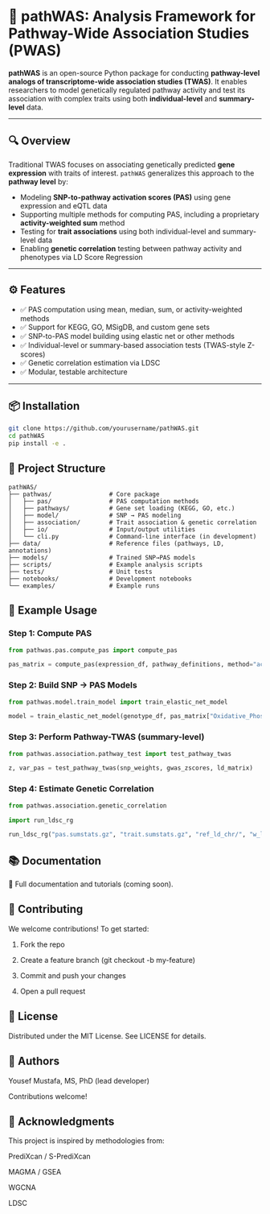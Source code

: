 # 🧬 pathWAS: Analysis Framework for Pathway-Wide Association Studies (PWAS)

**pathWAS** is an open-source Python package for conducting **pathway-level analogs of transcriptome-wide association studies (TWAS)**. It enables researchers to model genetically regulated pathway activity and test its association with complex traits using both **individual-level** and **summary-level** data.

---

## 🔍 Overview

Traditional TWAS focuses on associating genetically predicted **gene expression** with traits of interest. `pathWAS` generalizes this approach to the **pathway level** by:

- Modeling **SNP-to-pathway activation scores (PAS)** using gene expression and eQTL data
- Supporting multiple methods for computing PAS, including a proprietary **activity-weighted sum** method
- Testing for **trait associations** using both individual-level and summary-level data
- Enabling **genetic correlation** testing between pathway activity and phenotypes via LD Score Regression

---

## ⚙️ Features

- ✅ PAS computation using mean, median, sum, or activity-weighted methods  
- ✅ Support for KEGG, GO, MSigDB, and custom gene sets  
- ✅ SNP-to-PAS model building using elastic net or other methods  
- ✅ Individual-level or summary-based association tests (TWAS-style Z-scores)  
- ✅ Genetic correlation estimation via LDSC  
- ✅ Modular, testable architecture  

---

## 📦 Installation

```bash
git clone https://github.com/yourusername/pathWAS.git
cd pathWAS
pip install -e .
```

## 📁 Project Structure

```text
pathWAS/
├── pathwas/                # Core package
│   ├── pas/                # PAS computation methods
│   ├── pathways/           # Gene set loading (KEGG, GO, etc.)
│   ├── model/              # SNP → PAS modeling
│   ├── association/        # Trait association & genetic correlation
│   ├── io/                 # Input/output utilities
│   └── cli.py              # Command-line interface (in development)
├── data/                   # Reference files (pathways, LD, annotations)
├── models/                 # Trained SNP→PAS models
├── scripts/                # Example analysis scripts
├── tests/                  # Unit tests
├── notebooks/              # Development notebooks
└── examples/               # Example runs
```

## 🧪 Example Usage

### Step 1: Compute PAS

```python  
from pathwas.pas.compute_pas import compute_pas

pas_matrix = compute_pas(expression_df, pathway_definitions, method="activity_weighted")
```

### Step 2: Build SNP → PAS Models

```python  
from pathwas.model.train_model import train_elastic_net_model

model = train_elastic_net_model(genotype_df, pas_matrix["Oxidative_Phosphorylation"])
```

### Step 3: Perform Pathway-TWAS (summary-level)

```python  
from pathwas.association.pathway_test import test_pathway_twas

z, var_pas = test_pathway_twas(snp_weights, gwas_zscores, ld_matrix)
```

### Step 4: Estimate Genetic Correlation

```python  
from pathwas.association.genetic_correlation 

import run_ldsc_rg

run_ldsc_rg("pas.sumstats.gz", "trait.sumstats.gz", "ref_ld_chr/", "w_ld_chr/", "output/pathway_trait_rg")
``` 

## 📚 Documentation

📖 Full documentation and tutorials (coming soon).

## 🤝 Contributing

We welcome contributions! To get started:

1. Fork the repo

2. Create a feature branch (git checkout -b my-feature)

3. Commit and push your changes

4. Open a pull request

## 📄 License

Distributed under the MIT License. See LICENSE for details.

## 👥 Authors

Yousef Mustafa, MS, PhD (lead developer)

Contributions welcome!

## 🧠 Acknowledgments

This project is inspired by methodologies from:

PrediXcan / S-PrediXcan

MAGMA / GSEA

WGCNA

LDSC
